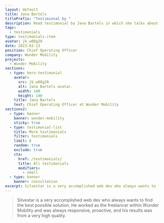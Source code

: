 ```yaml
---
layout: default
title: Jana Bartels
titlePrefix: "Testimional by "
description: Read testimonial by Jana Bartels in which she talks about her positive experience in working with Silvestar Bistrović.
tags:
  - testimonials
type: testimonials-item
avatar: jb_w08g20
date: 2023-03-13
position: Chief Operating Officer
company: Wunder Mobility
projects:
  - Wunder Mobility
sections:
  - type: hero-testimonial
    avatar:
      src: jb_w08g20
      alt: Jana Bartels avatar.
      width: 140
      height: 140
    title: Jana Bartels
    text: Chief Operating Officer at Wunder Mobility
sections2:
  - type: banner
    banner: wunder-mobility
    sticky: true
  - type: testimonial-list
    title: More testimonials
    filter: testimonials
    limit: 6
    random: true
    exclude: true
    cta:
      href: /testimonials/
      title: All testimonials
      modifiers:
        - small
  - type: banner
    banner: consultation
excerpt: Silvestar is a very accomplished web dev who always wants to find the best possible...
---
```


> Silvestar is a very accomplished web dev who always wants to find the best possible solution. He worked as the freelancer within Wunder Mobility and was always responsive, proactive, and his results was from a very high quality.
